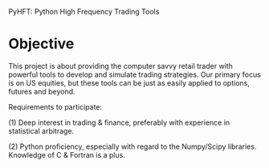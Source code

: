 PyHFT: Python High Frequency Trading Tools

# Objective #

This project is about providing the computer savvy retail trader with powerful tools to develop and simulate trading strategies. Our primary focus is on US equities, but these tools can be just as easily applied to options, futures and beyond.

Requirements to participate:

(1) Deep interest in trading & finance, preferably with experience in statistical arbitrage.

(2) Python proficiency, especially with regard to the Numpy/Scipy libraries. Knowledge of C & Fortran is a plus.
